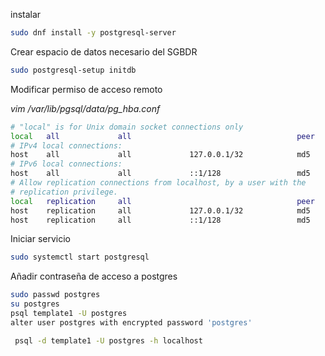 
instalar

```bash
sudo dnf install -y postgresql-server
```

Crear espacio de datos necesario del SGBDR

```bash
sudo postgresql-setup initdb
```

Modificar permiso de acceso remoto

*vim /var/lib/pgsql/data/pg_hba.conf*

```bash
# "local" is for Unix domain socket connections only
local   all             all                                     peer
# IPv4 local connections:
host    all             all             127.0.0.1/32            md5
# IPv6 local connections:
host    all             all             ::1/128                 md5
# Allow replication connections from localhost, by a user with the
# replication privilege.
local   replication     all                                     peer
host    replication     all             127.0.0.1/32            md5
host    replication     all             ::1/128                 md5
```

Iniciar servicio

```bash
sudo systemctl start postgresql
```

Añadir contraseña de acceso a postgres

```bash
sudo passwd postgres
su postgres
psql template1 -U postgres
alter user postgres with encrypted password 'postgres'
```

```bash
 psql -d template1 -U postgres -h localhost
```

